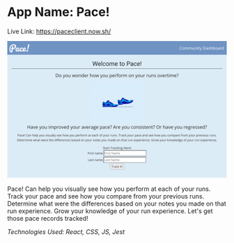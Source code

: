 # App Name: Pace!

Live Link: https://paceclient.now.sh/

![ScreenShot](screenshot2.png)

Pace! Can help you visually see how you perform at each of your runs. Track your pace and see how you compare from your previous runs. Determine what were the differences based on your notes you made on that run experience. Grow your knowledge of your run experience. Let's get those pace records tracked!

*Technologies Used: React, CSS, JS, Jest*
